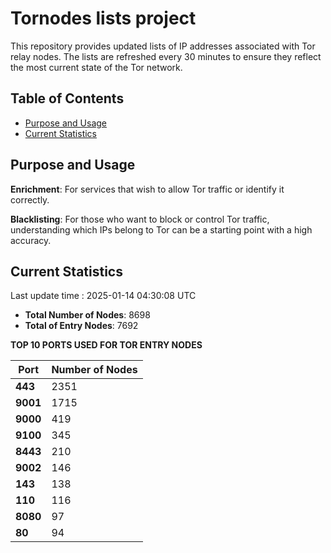 # Tornodes lists project

This repository provides updated lists of IP addresses associated with Tor relay nodes. The lists are refreshed every 30 minutes to ensure they reflect the most current state of the Tor network.

## Table of Contents

- [Purpose and Usage](#purpose-and-usage)
- [Current Statistics](#current-statistics)


## Purpose and Usage

**Enrichment**: For services that wish to allow Tor traffic or identify it correctly.

**Blacklisting**: For those who want to block or control Tor traffic, understanding which IPs belong to Tor can be a starting point with a high accuracy.

## Current Statistics

Last update time : 2025-01-14 04:30:08 UTC

- **Total Number of Nodes**: 8698
- **Total of Entry Nodes**: 7692

**TOP 10 PORTS USED FOR TOR ENTRY NODES**

| **Port** | **Number of Nodes** |
|------|-----------------|
| **443**   | 2351  |
| **9001**   | 1715  |
| **9000**   | 419  |
| **9100**   | 345  |
| **8443**   | 210  |
| **9002**   | 146  |
| **143**   | 138  |
| **110**   | 116  |
| **8080**   | 97  |
| **80**   | 94  |

